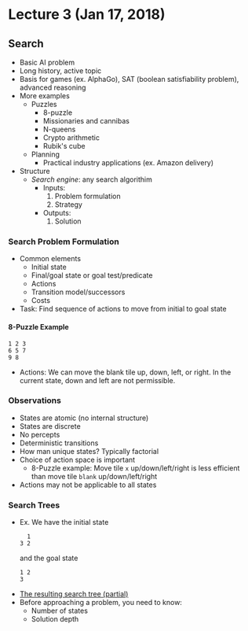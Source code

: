 # Lecture 3 (Jan 17, 2018)
## Search
* Basic AI problem
* Long history, active topic
* Basis for games (ex. AlphaGo), SAT (boolean satisfiability problem), advanced reasoning
* More examples
  * Puzzles
    * 8-puzzle
    * Missionaries and cannibas
    * N-queens
    * Crypto arithmetic
    * Rubik's cube
  * Planning
    * Practical industry applications (ex. Amazon delivery)
* Structure
  * *Search engine*: any search algorithim
    * Inputs:
      1. Problem formulation
      2. Strategy
    * Outputs:
      1. Solution
### Search Problem Formulation
* Common elements
  * Initial state
  * Final/goal state or goal test/predicate
  * Actions
  * Transition model/successors
  * Costs
* Task: Find sequence of actions to move from initial to goal state
#### 8-Puzzle Example
```
1 2 3
6 5 7
9 8
```
* Actions: We can move the blank tile up, down, left, or right. In the current state, down and left are not permissible. 
### Observations
* States are atomic (no internal structure)
* States are discrete
* No percepts
* Deterministic transitions
* How man unique states? Typically factorial
* Choice of action space is important
  * 8-Puzzle example: Move tile `x` up/down/left/right is less efficient than move tile `blank` up/down/left/right
* Actions may not be applicable to all states
### Search Trees
* Ex. We have the initial state
  ```
    1
  3 2
  ```
  and the goal state
  ```
  1 2
  3
  ```
* [The resulting search tree (partial)](Images/searchTree.jpg)
* Before approaching a problem, you need to know:
  * Number of states
  * Solution depth

